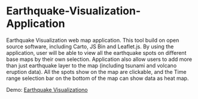 # Earthquake-Visualization-Application
Earthquake Visualization web map application. This tool build on open source software, including Carto, JS Bin and Leaflet.js. By using the application, user will be able to view all the earthquake spots on different base maps by their own selection. Application also allow users to add more than just earthquake layer to the map (including tsunami and volcano eruption data). All the spots show on the map are clickable, and the Time range selection bar on the bottom of the map can show data as heat map.


Demo: <a href="https://jsbin.com/kenesa/13/edit?output">Earthquake Visualizationo</a>

